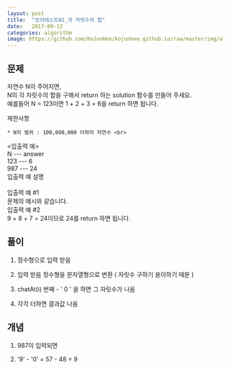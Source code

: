 ```yaml
---
layout: post
title:  "모의테스트01_각 자릿수의 합"
date:   2017-09-12
categories: algorithm
image: https://github.com/KoJunHee/kojunhee.github.io/raw/master/img/algorithm.png
---
```


## 문제

자연수 N이 주어지면,<br> N의 각 자릿수의 합을 구해서 return 하는 solution 함수를 만들어 주세요.<br>
예를들어 N = 123이면 1 + 2 + 3 = 6을 return 하면 됩니다.<br>

제한사항<br>

	* N의 범위 : 100,000,000 이하의 자연수 <br>

<입출력 예> <br>
N --- answer <br>
123 --- 6 <br>
987	--- 24 <br>
입출력 예 설명<br><br>
입출력 예 #1<br>
문제의 예시와 같습니다.<br>
입출력 예 #2<br>
9 + 8 + 7 = 24이므로 24를 return 하면 됩니다.

## 풀이

1. 정수형으로 입력 받음

2. 입력 받음 정수형을 문자열형으로 변환 ( 자릿수 구하기 용이하기 때문 )

3. chatAt(i) 번째 - ' 0 ' 을 하면 그 자릿수가 나옴

4. 각각 더하면 결과값 나옴

## 개념

1. 987이 입력되면 

2. '9' - '0' = 57 - 48 = 9
